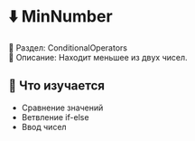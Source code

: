 # ⬇️ MinNumber

📁 Раздел: ConditionalOperators  
📘 Описание: Находит меньшее из двух чисел.

## 🧠 Что изучается
- Сравнение значений  
- Ветвление if-else  
- Ввод чисел
